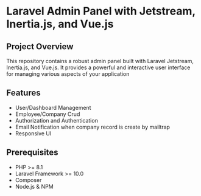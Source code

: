 # Laravel Admin Panel with Jetstream, Inertia.js, and Vue.js

## Project Overview
This repository contains a robust admin panel built with Laravel Jetstream, Inertia.js, and Vue.js. It provides a powerful and interactive user interface for managing various aspects of your application

## Features
* User/Dashboard Management
* Employee/Company Crud
* Authorization and Authentication
* Email Notification when company record is create by mailtrap
* Responsive UI

## Prerequisites
* PHP >= 8.1
* Laravel Framework >= 10.0
* Composer
* Node.js & NPM


 
